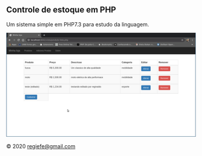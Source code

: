 ## Controle de estoque em PHP

Um sistema simple em PHP7.3 para estudo da linguagem. 

![](img/controle.png)

&copy; 2020  regiefe@gmail.com

